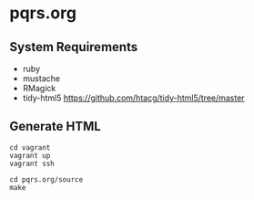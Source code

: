 # pqrs.org

## System Requirements

* ruby
 * mustache
 * RMagick
* tidy-html5 https://github.com/htacg/tidy-html5/tree/master

## Generate HTML

```
cd vagrant
vagrant up
vagrant ssh

cd pqrs.org/source
make
```
